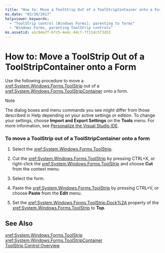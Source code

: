 ```yaml
---
title: "How to: Move a ToolStrip Out of a ToolStripContainer onto a Form"
ms.date: "03/30/2017"
helpviewer_keywords: 
  - "ToolStrip control [Windows Forms], parenting to forms"
  - "Windows Forms, parenting ToolStrip controls"
ms.assetid: a1c94a7f-6fc5-4e4c-84cf-ff11dc573d33
---
```

# How to: Move a ToolStrip Out of a ToolStripContainer onto a Form
Use the following procedure to move a <xref:System.Windows.Forms.ToolStrip> out of a <xref:System.Windows.Forms.ToolStripContainer> onto a form.  
  
> [!NOTE]
>  The dialog boxes and menu commands you see might differ from those described in Help depending on your active settings or edition. To change your settings, choose **Import and Export Settings** on the **Tools** menu. For more information, see [Personalize the Visual Studio IDE](/visualstudio/ide/personalizing-the-visual-studio-ide).  
  
### To move a ToolStrip out of a ToolStripContainer onto a form  
  
1.  Select the <xref:System.Windows.Forms.ToolStrip>.  
  
2.  Cut the <xref:System.Windows.Forms.ToolStrip> by pressing CTRL+X, or right-click the <xref:System.Windows.Forms.ToolStrip> and choose **Cut** from the context menu.  
  
3.  Select the form.  
  
4.  Paste the <xref:System.Windows.Forms.ToolStrip> by pressing CTRL+V, or choose **Paste** from the **Edit** menu.  
  
5.  Set the <xref:System.Windows.Forms.ToolStrip.Dock%2A> property of the <xref:System.Windows.Forms.ToolStrip> to **Top**.  
  
## See Also  
 <xref:System.Windows.Forms.ToolStrip>  
 <xref:System.Windows.Forms.ToolStripContainer>  
 [ToolStrip Control Overview](../../../../docs/framework/winforms/controls/toolstrip-control-overview-windows-forms.md)
